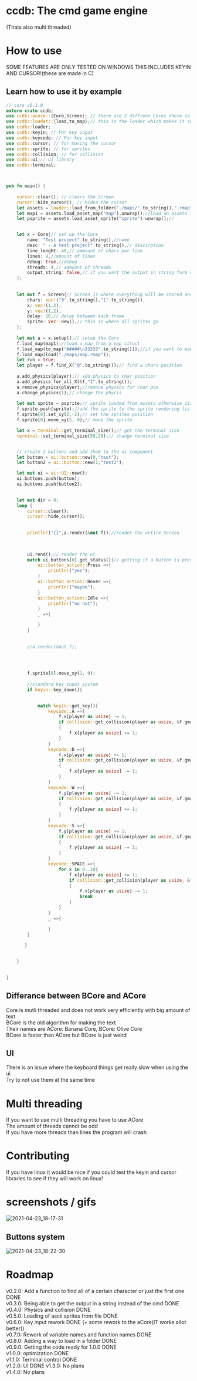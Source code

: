 # ccdb:  The cmd game engine  
(Thats also multi threaded)  
  
# How to use  
  
SOME FEATURES ARE ONLY TESTED ON WINDOWS THIS INCLUDES KEYIN AND CURSOR!(these are made in C)  
  
  
## Learn how to use it by example  
  
  
```rust  
// core v0.1.0
extern crate ccdb;
use ccdb::acore::{Core,Screen}; // there are 2 diffrent Cores there is Core and there is banana both work the same way when talking to them 
use ccdb::loader::{load,to_map};// this is the loader which makes it so you can load a map from file or load a map from string 
use ccdb::loader;
use ccdb::keyin; // For key input
use ccdb::keycode; // For key input
use ccdb::cursor; // for moving the cursor
use ccdb::sprite; // for sprites
use ccdb::collision; // for collision
use ccdb::ui;// ui library 
use ccdb::terminal;



pub fn main() {
    
    cursor::clear(); // clears the Screen
    cursor::hide_cursor(); // hides the cursor
    let assets = loader::load_from_folder("./maps/".to_string(),".rmap".to_string(),".rsprite".to_string()); // get a folder of maps and sprites 
    let map1 = assets.load_asset_map("map").unwrap();//load an assets from the folder struct 
    let psprite = assets.load_asset_sprite("sprite").unwrap();//


    let x = Core{// set up the Core
        name: "Test project".to_string(),//name 
        desc: " - A test project".to_string(),// descirption
        line_lenght: 40,// ammount of chars per line
        lines: 8,//amount of lines
        debug: true,//debug 
        threads: 4,// ammount of threads
        output_string: false,// if you want the output in string form or it just to printed out to the console directly 
    };
    
    
    let mut f = Screen{// Screen is where everything will be stored and how it should be renderd 
        chars: vec!("0".to_string(),"1".to_string()),
        x: vec!(1,2),
        y: vec!(1,2),
        delay: 10,// delay between each frame
        sprite: Vec::new(),// this is where all sprites go
    };
    
    let mut a = x.setup();// setup the Core
    f.load_map(map1);//load a map from a map struct 
    f.load_map(to_map("#####\n33333".to_string()));//if you want to make a map out of a string 
    f.load_map(load("./maps/map.rmap"));
    let run = true;
    let player = f.find_X("@".to_string());// find a chars position
    
    a.add_physics(player);// add physics to char position
    a.add_physics_for_all_X(&f,"I".to_string());
    a.remove_physics(player);//remove physics for char pos
    a.change_physics(1);// change the phycis 
    
    let mut sprite = psprite;// sprite loaded from assets otherwise its sprite::load("./maps/sprite.rsprite");
    f.sprite.push(sprite);//add the sprite to the sprite rendering list 
    f.sprite[0].set_xy(2,-2);// set the sprites position
    f.sprite[0].move_xy(5, 0);// move the sprite

    let x = terminal::get_terminal_size();// get the terminal size
    terminal::set_terminal_size(50,20);// change terminal size


    // create 2 buttons and add them to the ui component 
    let button = ui::button::new(0,"test");
    let button2 = ui::button::new(1,"test2");

    let mut ui = ui::UI::new();
    ui.buttons.push(button);
    ui.buttons.push(button2);
    

    let mut dir = 0;
    loop {
        cursor::clear();
        cursor::hide_cursor();
   
        
        println!("{}",a.render(&mut f));//render the entire Screen

        
        
        ui.rend();// render the ui
        match ui.buttons[0].get_status(){// getting if a button is pressed down or hoverd over or not 
            ui::button_action::Press =>{
                println!("yes");
            }
            ui::button_action::Hover =>{
                println!("maybe");
            }
            ui::button_action::Idle =>{
                println!("no not");
            }
            _ =>{

            }
        }
        
        
        //a.render(&mut f);

       
        

        f.sprite[0].move_xy(1, 0);
        
        //standard key input system
        if keyin::key_down(){

        
            match keyin::get_key(){
                keycode::A =>{
                    f.x[player as usize] -= 1;
                    if collision::get_collision(player as usize, &f.gmap())//how to get the collision must pass in the Screen
                    {
                        f.x[player as usize] += 1;
                    }
                }
                keycode::D =>{
                    f.x[player as usize] += 1;
                    if collision::get_collision(player as usize, &f.gmap())
                    {
                        f.x[player as usize] -= 1;
                    }
                }
                keycode::W =>{
                    f.y[player as usize] -= 1;
                    if collision::get_collision(player as usize, &f.gmap())
                    {
                        f.y[player as usize] += 1;
                    }
                }
                keycode::S =>{
                    f.y[player as usize] += 1;
                    if collision::get_collision(player as usize, &f.gmap())
                    {
                        f.y[player as usize] -= 1;
                    }
                }
                keycode::SPACE =>{
                    for x in 0..10{
                        f.x[player as usize] += 1;
                        if collision::get_collision(player as usize, &f.gmap())
                        {
                            f.x[player as usize] -= 1;
                            break
                        }
                    }   
                }
                _ =>{

                }
        }   
        
       }
      

    }

  
}


```  
  
## Differance between BCore and ACore  
Core is mutli threaded and does not work very efficiently with big amount of text  
BCore is the old algorithm for making the text  
Their names are ACore: Banana Core, BCore: Olive Core  
BCore is faster than ACore but BCore is just weird  

## UI  
There is an issue where the keyboard things get really slow when using the ui    
Try to not use them at the same time  
  
# Multi threading  
If you want to use multi threading you have to use ACore  
The amount of threads cannot be odd  
If you have more threads than lines the program will crash  
  
# Contributing  
If you have linux it would be nice if you could test the keyin and cursor libraries to see if they will work on linux!  
  
  
  
# screenshots / gifs

![2021-04-23_18-17-31](https://user-images.githubusercontent.com/32799244/115900503-508a7900-a460-11eb-8bac-21ee4e9658d7.gif)

## Buttons system
![2021-04-23_18-22-30](https://user-images.githubusercontent.com/32799244/115901069-035ad700-a461-11eb-906b-976c37b09f4a.gif)

  

# Roadmap  
v0.2.0: Add a function to find all of a certain character or just the first one  DONE  
v0.3.0: Being able to get the output in a string instead of the cmd   DONE  
v0.4.0: Physics and collision  DONE  
v0.5.0: Loading of ascii sprites from file  DONE  
v0.6.0: Key input rework  DONE (+ some rework to the aCore(IT works allot better))  
v0.7.0: Rework of variable names and function names  DONE  
v0.8.0: Adding a way to load in a folder  DONE  
v0.9.0: Getting the code ready for 1.0.0  DONE  
v1.0.0: optimization  DONE  
v1.1.0: Terminal control  DONE  
v1.2.0: UI   DONE
v1.3.0: No plans  
v1.4.0: No plans  
